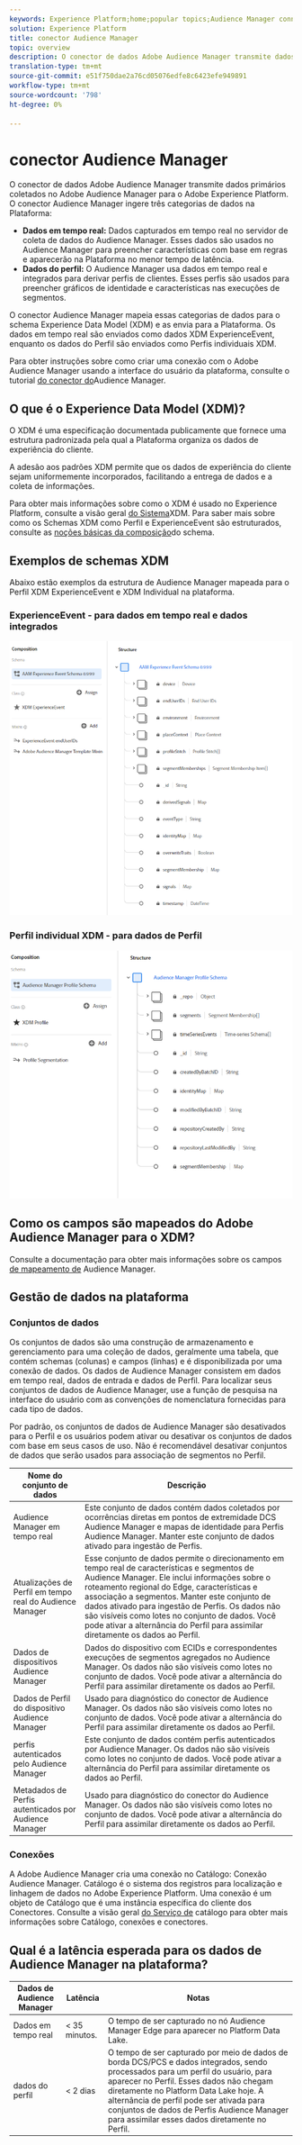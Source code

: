 ```yaml
---
keywords: Experience Platform;home;popular topics;Audience Manager connector;Audience manager;audience manager
solution: Experience Platform
title: conector Audience Manager
topic: overview
description: O conector de dados Adobe Audience Manager transmite dados primários coletados no Adobe Audience Manager para o Adobe Experience Platform. O conector Audience Manager ingere três categorias de dados na Plataforma.
translation-type: tm+mt
source-git-commit: e51f750dae2a76cd05076edfe8c6423efe949891
workflow-type: tm+mt
source-wordcount: '798'
ht-degree: 0%

---
```



# conector Audience Manager

O conector de dados Adobe Audience Manager transmite dados primários coletados no Adobe Audience Manager para o Adobe Experience Platform. O conector Audience Manager ingere três categorias de dados na Plataforma:

- **Dados em tempo real:** Dados capturados em tempo real no servidor de coleta de dados do Audience Manager. Esses dados são usados no Audience Manager para preencher características com base em regras e aparecerão na Plataforma no menor tempo de latência.
- **Dados do perfil:** O Audience Manager usa dados em tempo real e integrados para derivar perfis de clientes. Esses perfis são usados para preencher gráficos de identidade e características nas execuções de segmentos.

O conector Audience Manager mapeia essas categorias de dados para o schema Experience Data Model (XDM) e as envia para a Plataforma. Os dados em tempo real são enviados como dados XDM ExperienceEvent, enquanto os dados do Perfil são enviados como Perfis individuais XDM.

Para obter instruções sobre como criar uma conexão com o Adobe Audience Manager usando a interface do usuário da plataforma, consulte o tutorial [do conector do](../../tutorials/ui/create/adobe-applications/audience-manager.md)Audience Manager.

## O que é o Experience Data Model (XDM)?

O XDM é uma especificação documentada publicamente que fornece uma estrutura padronizada pela qual a Plataforma organiza os dados de experiência do cliente.

A adesão aos padrões XDM permite que os dados de experiência do cliente sejam uniformemente incorporados, facilitando a entrega de dados e a coleta de informações.

Para obter mais informações sobre como o XDM é usado no Experience Platform, consulte a visão geral [do Sistema](../../../xdm/home.md)XDM. Para saber mais sobre como os Schemas XDM como Perfil e ExperienceEvent são estruturados, consulte as [noções básicas da composição](../../../xdm/schema/composition.md)do schema.

## Exemplos de schemas XDM

Abaixo estão exemplos da estrutura de Audience Manager mapeada para o Perfil XDM ExperienceEvent e XDM Individual na plataforma.

### ExperienceEvent - para dados em tempo real e dados integrados

![](images/aam-experience-events-for-dcs-and-onboarding-data.png)

### Perfil individual XDM - para dados de Perfil

![](images/aam-profile-xdm-for-profile-data.png)

## Como os campos são mapeados do Adobe Audience Manager para o XDM?

Consulte a documentação para obter mais informações sobre os campos [de mapeamento de](./mapping/audience-manager.md) Audience Manager.

## Gestão de dados na plataforma

### Conjuntos de dados

Os conjuntos de dados são uma construção de armazenamento e gerenciamento para uma coleção de dados, geralmente uma tabela, que contém schemas (colunas) e campos (linhas) e é disponibilizada por uma conexão de dados. Os dados de Audience Manager consistem em dados em tempo real, dados de entrada e dados de Perfil. Para localizar seus conjuntos de dados de Audience Manager, use a função de pesquisa na interface do usuário com as convenções de nomenclatura fornecidas para cada tipo de dados.

Por padrão, os conjuntos de dados de Audience Manager são desativados para o Perfil e os usuários podem ativar ou desativar os conjuntos de dados com base em seus casos de uso. Não é recomendável desativar conjuntos de dados que serão usados para associação de segmentos no Perfil.

| Nome do conjunto de dados | Descrição |
| ------------ | ----------- |
| Audience Manager em tempo real | Este conjunto de dados contém dados coletados por ocorrências diretas em pontos de extremidade DCS Audience Manager e mapas de identidade para Perfis Audience Manager. Manter este conjunto de dados ativado para ingestão de Perfis. |
| Atualizações de Perfil em tempo real do Audience Manager | Esse conjunto de dados permite o direcionamento em tempo real de características e segmentos de Audience Manager. Ele inclui informações sobre o roteamento regional do Edge, características e associação a segmentos. Manter este conjunto de dados ativado para ingestão de Perfis. Os dados não são visíveis como lotes no conjunto de dados. Você pode ativar a alternância do Perfil para assimilar diretamente os dados ao Perfil. |
| Dados de dispositivos Audience Manager | Dados do dispositivo com ECIDs e correspondentes execuções de segmentos agregados no Audience Manager. Os dados não são visíveis como lotes no conjunto de dados. Você pode ativar a alternância do Perfil para assimilar diretamente os dados ao Perfil. |
| Dados de Perfil do dispositivo Audience Manager | Usado para diagnóstico do conector de Audience Manager. Os dados não são visíveis como lotes no conjunto de dados. Você pode ativar a alternância do Perfil para assimilar diretamente os dados ao Perfil. |
| perfis autenticados pelo Audience Manager | Este conjunto de dados contém perfis autenticados por Audience Manager. Os dados não são visíveis como lotes no conjunto de dados. Você pode ativar a alternância do Perfil para assimilar diretamente os dados ao Perfil. |
| Metadados de Perfis autenticados por Audience Manager | Usado para diagnóstico do conector do Audience Manager. Os dados não são visíveis como lotes no conjunto de dados. Você pode ativar a alternância do Perfil para assimilar diretamente os dados ao Perfil. |

### Conexões

A Adobe Audience Manager cria uma conexão no Catálogo: Conexão Audience Manager. Catálogo é o sistema dos registros para localização e linhagem de dados no Adobe Experience Platform. Uma conexão é um objeto de Catálogo que é uma instância específica do cliente dos Conectores. Consulte a visão geral [do Serviço de](../../../catalog/home.md) catálogo para obter mais informações sobre Catálogo, conexões e conectores.

## Qual é a latência esperada para os dados de Audience Manager na plataforma?

| Dados de Audience Manager | Latência | Notas |
| --- | --- | --- |
| Dados em tempo real | &lt; 35 minutos. | O tempo de ser capturado no nó Audience Manager Edge para aparecer no Platform Data Lake. |
| dados do perfil | &lt; 2 dias | O tempo de ser capturado por meio de dados de borda DCS/PCS e dados integrados, sendo processados para um perfil do usuário, para aparecer no Perfil. Esses dados não chegam diretamente no Platform Data Lake hoje. A alternância de perfil pode ser ativada para conjuntos de dados de Perfis Audience Manager para assimilar esses dados diretamente no Perfil. |